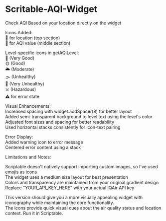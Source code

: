 # Scritable-AQI-Widget
Check AQI Based on your location directly on the widget

Icons Added:<br>
📍 for location (top section)<br>
💨 for AQI value (middle section)<br>

Level-specific icons in getAQILevel:<br>
🌳 (Very Good)<br>
🌞 (Good)<br>
🌥️ (Moderate)<br>
🌫️ (Unhealthy)<br>
💨 (Very Unhealthy)<br>
☠️ (Hazardous)<br>
⚠️ for error state<br>

Visual Enhancements:<br>
  Increased spacing with widget.addSpacer(8) for better layout <br>
  Added semi-transparent background to level text using the level's color<br>
  Adjusted font sizes and spacing for better readability<br>
  Used horizontal stacks consistently for icon-text pairing<br>

Error Display:<br>
  Added warning icon to error message<br>
  Centered error content using a stack<br>

Limitations and Notes:<br>

  Scriptable doesn't natively support importing custom images, so I've used emojis as icons<br>
  The widget uses a medium size layout for best presentation<br>
  Colors and transparency are maintained from your original gradient design<br>
  Replace "YOUR_API_KEY_HERE" with your actual IQAir API key<br>

This version should give you a more visually appealing widget with iconography while maintaining the core functionality. <br>
The icons provide quick visual cues about the air quality status and location context. Run it in Scriptable.
